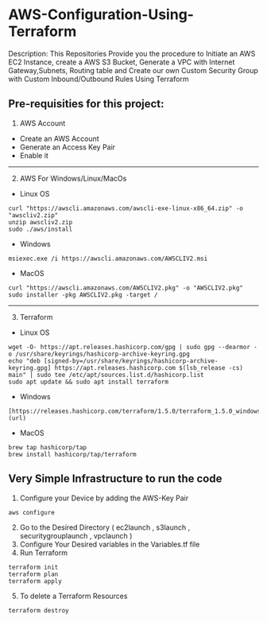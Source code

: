 # AWS-Configuration-Using-Terraform

Description: This Repositories Provide you the procedure to Initiate an AWS EC2 Instance, create a AWS S3 Bucket, Generate a VPC with Internet Gateway,Subnets, Routing table and Create our own Custom Security Group with Custom Inbound/Outbound Rules Using Terraform

Pre-requisities for this project: 
---
1. AWS Account
* Create an AWS Account
* Generate an Access Key Pair
* Enable it
---
2. AWS For Windows/Linux/MacOs
* Linux OS
```
curl "https://awscli.amazonaws.com/awscli-exe-linux-x86_64.zip" -o "awscliv2.zip"
unzip awscliv2.zip
sudo ./aws/install
```
* Windows 
```
msiexec.exe /i https://awscli.amazonaws.com/AWSCLIV2.msi
```
* MacOS
```
curl "https://awscli.amazonaws.com/AWSCLIV2.pkg" -o "AWSCLIV2.pkg"
sudo installer -pkg AWSCLIV2.pkg -target /
```
---
3. Terraform
* Linux OS
```
wget -O- https://apt.releases.hashicorp.com/gpg | sudo gpg --dearmor -o /usr/share/keyrings/hashicorp-archive-keyring.gpg
echo "deb [signed-by=/usr/share/keyrings/hashicorp-archive-keyring.gpg] https://apt.releases.hashicorp.com $(lsb_release -cs) main" | sudo tee /etc/apt/sources.list.d/hashicorp.list
sudo apt update && sudo apt install terraform
```
* Windows
``` 
[https://releases.hashicorp.com/terraform/1.5.0/terraform_1.5.0_windows_386.zip](url)
```
* MacOS
```
brew tap hashicorp/tap
brew install hashicorp/tap/terraform
```

Very Simple Infrastructure to run the code
--

1. Configure your Device by adding the AWS-Key Pair
```
aws configure
```
2. Go to the Desired Directory (  ec2launch , s3launch , securitygrouplaunch , vpclaunch )
3. Configure Your Desired variables in the Variables.tf file
4. Run Terraform
```
terraform init
terraform plan 
terraform apply
```
5. To delete a Terraform Resources
```
terraform destroy
```



